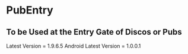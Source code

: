 # PubEntry

## To be Used at the Entry Gate of Discos or Pubs

Latest Version = 1.9.6.5
Android Latest Version = 1.0.0.1